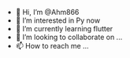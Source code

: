 - 👋 Hi, I’m @Ahm866
- 👀 I’m interested in Py now
- 🌱 I’m currently learning flutter
- 💞️ I’m looking to collaborate on ...
- 📫 How to reach me ...

<!---
Ahm866/Ahm866 is a ✨ special ✨ repository because its `README.md` (this file) appears on your GitHub profile.
You can click the Preview link to take a look at your changes.
--->
